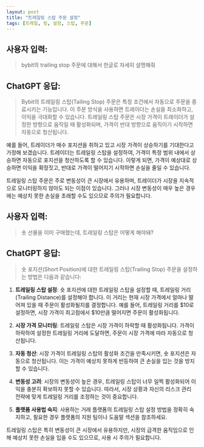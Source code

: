 ```yaml
---
layout: post
title: "트레일링 스탑 주문 설정"
tags: [트레일, 링, 설정, 스탑, 주문]
---
```


## 사용자 입력:
> bybit의 trailing stop 주문에 대해서 한글로 자세히
설명해줘

## ChatGPT 응답:
> Bybit의 트레일링 스탑(Tailing Stop) 주문은 특정 조건에서 자동으로 주문을 종료시키는 기능입니다. 이 주문 방식을 사용하면 트레이더는 손실을 최소화하고, 이익을 극대화할 수 있습니다. 트레일링 스탑 주문은 시장 가격이 트레이더가 설정한 방향으로 움직일 때 활성화되며, 가격이 반대 방향으로 움직이기 시작하면 자동으로 청산됩니다.

예를 들어, 트레이더가 매수 포지션을 취하고 있고 시장 가격이 상승하기를 기대한다고 가정해 보겠습니다. 트레이더는 트레일링 스탑을 설정하여, 가격이 특정 범위 내에서 상승하면 자동으로 포지션을 청산하도록 할 수 있습니다. 이렇게 되면, 가격이 예상대로 상승하면 이익을 확정짓고, 반대로 가격이 떨어지기 시작하면 손실을 줄일 수 있습니다.

트레일링 스탑 주문은 주로 변동성이 큰 시장에서 유용하며, 트레이더가 시장을 지속적으로 모니터링하지 않아도 되는 이점이 있습니다. 그러나 시장 변동성이 매우 높은 경우에는 예상치 못한 손실을 초래할 수도 있으므로 주의가 필요합니다.

## 사용자 입력:
> 숏 선물을 이미 구매했는데, 트레일링 스탑은 어떻게 해야돼?

## ChatGPT 응답:
> 숏 포지션(Short Position)에 대한 트레일링 스탑(Trailing Stop) 주문을 설정하는 방법은 다음과 같습니다:

1. **트레일링 스탑 설정**: 숏 포지션에 대한 트레일링 스탑을 설정할 때, 트레일링 거리(Trailing Distance)를 설정해야 합니다. 이 거리는 현재 시장 가격에서 얼마나 떨어져 있을 때 주문이 활성화될지를 결정합니다. 예를 들어, 트레일링 거리를 $10로 설정하면, 시장 가격이 최고점에서 $10만큼 떨어지면 주문이 활성화됩니다.

2. **시장 가격 모니터링**: 트레일링 스탑은 시장 가격이 하락할 때 활성화됩니다. 가격이 하락하여 설정한 트레일링 거리에 도달하면, 주문이 시장 가격에 따라 자동으로 청산됩니다.

3. **자동 청산**: 시장 가격이 트레일링 스탑의 활성화 조건을 만족시키면, 숏 포지션은 자동으로 청산됩니다. 이는 가격이 예상치 못하게 반등하여 큰 손실을 입는 것을 방지할 수 있습니다.

4. **변동성 고려**: 시장의 변동성이 높은 경우, 트레일링 스탑이 너무 일찍 활성화되어 이익을 충분히 확보하지 못할 수 있습니다. 따라서, 시장 상황과 자신의 리스크 관리 전략에 맞게 트레일링 거리를 조정하는 것이 중요합니다.

5. **플랫폼 사용법 숙지**: 사용하는 거래 플랫폼의 트레일링 스탑 설정 방법을 정확히 숙지하고, 필요한 경우 플랫폼의 지원 팀이나 도움말 섹션을 참조하세요.

트레일링 스탑은 특히 변동성이 큰 시장에서 유용하지만, 시장의 급격한 움직임으로 인해 예상치 못한 손실을 입을 수도 있으므로, 사용 시 주의가 필요합니다.

